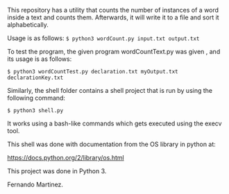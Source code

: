 This repository has a utility that counts the number of instances of a word inside a text and
counts them. Afterwards, it will write it to a file and sort it alphabetically.

Usage is as follows:
`$ python3 wordCount.py input.txt output.txt`

To test the program, the given program wordCountText.py was given , and its usage is as follows:

`$ python3 wordCountTest.py declaration.txt myOutput.txt declarationKey.txt`

Similarly, the shell folder contains a shell project that is run by using the following command:


`$ python3 shell.py`

It works using a bash-like commands which gets executed using the execv tool.

This shell was done with documentation from the OS library in python at:

https://docs.python.org/2/library/os.html

 This project was done in Python 3.

 Fernando Martinez.
